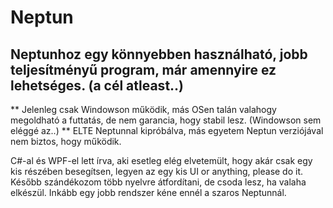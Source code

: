 # Neptun
 
## Neptunhoz egy könnyebben használható, jobb teljesítményű program, már amennyire ez lehetséges. (a cél atleast..)

** Jelenleg csak Windowson működik, más OSen talán valahogy megoldható a futtatás, de nem garancia, hogy stabil lesz. (Windowson sem eléggé az..) **
ELTE Neptunnal kipróbálva, más egyetem Neptun verziójával nem biztos, hogy működik.

C#-al és WPF-el lett írva, aki esetleg elég elvetemült, hogy akár csak egy kis részében besegítsen, legyen az egy kis UI or anything, please do it.
Később szándékozom több nyelvre átfordítani, de csoda lesz, ha valaha elkészül. Inkább egy jobb rendszer kéne ennél a szaros Neptunnál.

